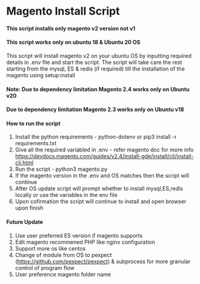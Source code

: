 # Magento Install Script

#### This script installs only magento v2 version not v1 
#### This script works only on ubuntu 18 & Ubuntu 20 OS

This script will install magento v2 on your ubuntu OS by inputting required details in .env file and start the script. The script will take care the rest starting from the mysql, ES & redis (if required) till the installation of the magento using setup:install 

#### Note: Due to dependency limitation Magento 2.4 works only on Ubuntu v20
####       Due to dependency limitation Magento 2.3 works only on Ubuntu v18
#### How to run the script
1. Install the python requirements - python-dotenv or pip3 install -r requirements.txt
2. Give all the required variabled in .env - refer magento doc for more info https://devdocs.magento.com/guides/v2.4/install-gde/install/cli/install-cli.html
3. Run the script - python3 magento.py
4. If the magento version in the .env and OS matches then the script will continue
5. After OS update script will prompt whether to install mysql,ES,redis locally or use the variables in the env file
6. Upon cofirmation the script will continue to install and open browser upon finish

#### Future Update
1. Use user preferred ES version if magento supports
2. Edit magento recommened PHP like nginx configuration
3. Support more os like centos
4. Change of module from OS to pexpect (https://github.com/pexpect/pexpect) & subprocess for more granular control of program flow 
5. User preference magento folder name
